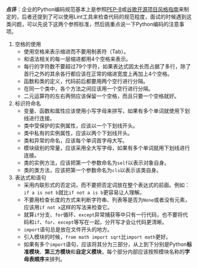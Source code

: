 **点评**：企业的Python编码规范基本上是参照[PEP-8](<https://www.python.org/dev/peps/pep-0008/>)或[谷歌开源项目风格指南](<https://zh-google-styleguide.readthedocs.io/en/latest/google-python-styleguide/>)来制定的，后者还提到了可以使用Lint工具来检查代码的规范程度，面试的时候遇到这类问题，可以先说下这两个参照标准，然后挑重点说一下Python编码的注意事项。
1. 空格的使用
   - 使用空格来表示缩进而不要用制表符（Tab）。
   - 和语法相关的每一层缩进都用4个空格来表示。
   - 每行的字符数不要超过79个字符，如果表达式因太长而占据了多行，除了首行之外的其余各行都应该在正常的缩进宽度上再加上4个空格。
   - 函数和类的定义，代码前后都要用两个空行进行分隔。
   - 在同一个类中，各个方法之间应该用一个空行进行分隔。
   - 二元运算符的左右两侧应该保留一个空格，而且只要一个空格就好。
2. 标识符命名
   - 变量、函数和属性应该使用小写字母来拼写，如果有多个单词就使用下划线进行连接。
   - 类中受保护的实例属性，应该以一个下划线开头。
   - 类中私有的实例属性，应该以两个下划线开头。
   - 类和异常的命名，应该每个单词首字母大写。
   - 模块级别的常量，应该采用全大写字母，如果有多个单词就用下划线进行连接。
   - 类的实例方法，应该把第一个参数命名为`self`以表示对象自身。
   - 类的类方法，应该把第一个参数命名为`cls`以表示该类自身。
3. 表达式和语句
   - 采用内联形式的否定词，而不要把否定词放在整个表达式的前面。例如：`if a is not b`就比`if not a is b`更容易让人理解。
   - 不要用检查长度的方式来判断字符串、列表等是否为`None`或者没有元素，应该用`if not x`这样的写法来检查它。
   - 就算`if`分支、`for`循环、`except`异常捕获等中只有一行代码，也不要将代码和`if`、`for`、`except`等写在一起，分开写才会让代码更清晰。
   - `import`语句总是放在文件开头的地方。
   - 引入模块的时候，`from math import sqrt`比`import math`更好。
   - 如果有多个`import`语句，应该将其分为三部分，从上到下分别是Python**标准模块**、**第三方模块**和**自定义模块**，每个部分内部应该按照模块名称的**字母表顺序**来排列。